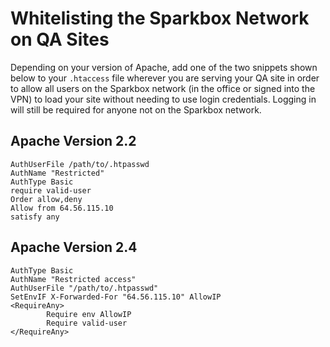 # Whitelisting the Sparkbox Network on QA Sites

Depending on your version of Apache, add one of the two snippets shown below to your `.htaccess` file wherever you are serving your QA site in order to allow all users on the Sparkbox network (in the office or signed into the VPN) to load your site without needing to use login credentials. Logging in will still be required for anyone not on the Sparkbox network.

## Apache Version 2.2

```
AuthUserFile /path/to/.htpasswd
AuthName "Restricted"
AuthType Basic
require valid-user
Order allow,deny
Allow from 64.56.115.10
satisfy any
```

## Apache Version 2.4

```
AuthType Basic
AuthName "Restricted access"
AuthUserFile "/path/to/.htpasswd"
SetEnvIF X-Forwarded-For "64.56.115.10" AllowIP
<RequireAny>
        Require env AllowIP
        Require valid-user
</RequireAny>
```